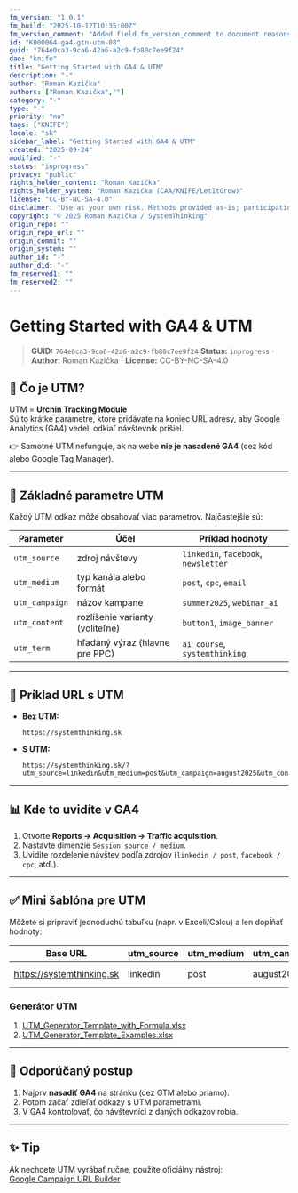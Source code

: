 ```yaml
---
fm_version: "1.0.1"
fm_build: "2025-10-12T10:35:00Z"
fm_version_comment: "Added field fm_version_comment to document reasons for FM updates"
id: "K000064-ga4-gtn-utm-08"
guid: "764e0ca3-9ca6-42a6-a2c9-fb80c7ee9f24"
dao: "knife"
title: "Getting Started with GA4 & UTM"
description: "-"
author: "Roman Kazička"
authors: ["Roman Kazička",""]
category: "-"
type: "-"
priority: "no"
tags: ["KNIFE"]
locale: "sk"
sidebar_label: "Getting Started with GA4 & UTM"
created: "2025-09-24"
modified: "-"
status: "inprogress"
privacy: "public"
rights_holder_content: "Roman Kazička"
rights_holder_system: "Roman Kazička (CAA/KNIFE/LetItGrow)"
license: "CC-BY-NC-SA-4.0"
disclaimer: "Use at your own risk. Methods provided as-is; participation is voluntary and context-aware."
copyright: "© 2025 Roman Kazička / SystemThinking"
origin_repo: ""
origin_repo_url: ""
origin_commit: ""
origin_system: ""
author_id: "-"
author_did: "-"
fm_reserved1: ""
fm_reserved2: ""
---
```

# Getting Started with GA4 & UTM

<!-- fm-visible: start -->
> **GUID:** `764e0ca3-9ca6-42a6-a2c9-fb80c7ee9f24`
> **Status:** `inprogress` · **Author:** Roman Kazička · **License:** CC-BY-NC-SA-4.0
<!-- fm-visible: end -->

## 🔎 Čo je UTM?
UTM = **Urchin Tracking Module**  
Sú to krátke parametre, ktoré pridávate na koniec URL adresy, aby Google Analytics (GA4) vedel, odkiaľ návštevník prišiel.

👉 Samotné UTM nefunguje, ak na webe **nie je nasadené GA4** (cez kód alebo Google Tag Manager).

---

## 🧩 Základné parametre UTM
Každý UTM odkaz môže obsahovať viac parametrov. Najčastejšie sú:

| Parameter         | Účel                                | Príklad hodnoty |
|-------------------|-------------------------------------|-----------------|
| `utm_source`      | zdroj návštevy                     | `linkedin`, `facebook`, `newsletter` |
| `utm_medium`      | typ kanála alebo formát             | `post`, `cpc`, `email` |
| `utm_campaign`    | názov kampane                       | `summer2025`, `webinar_ai` |
| `utm_content`     | rozlíšenie varianty (voliteľné)     | `button1`, `image_banner` |
| `utm_term`        | hľadaný výraz (hlavne pre PPC)      | `ai_course`, `systemthinking` |

---

## 📌 Príklad URL s UTM
- **Bez UTM:**  
  ```
  https://systemthinking.sk
  ```

- **S UTM:**  
  ```
  https://systemthinking.sk/?utm_source=linkedin&utm_medium=post&utm_campaign=august2025&utm_content=button1
  ```

---

## 📊 Kde to uvidíte v GA4
1. Otvorte **Reports → Acquisition → Traffic acquisition**.  
2. Nastavte dimenzie `Session source / medium`.  
3. Uvidíte rozdelenie návštev podľa zdrojov (`linkedin / post`, `facebook / cpc`, atď.).

---

## ✅ Mini šablóna pre UTM
Môžete si pripraviť jednoduchú tabuľku (napr. v Exceli/Calcu) a len dopĺňať hodnoty:

| Base URL | utm_source | utm_medium | utm_campaign | utm_content | Vygenerovaný link |
|----------|------------|------------|--------------|-------------|-------------------|
| https://systemthinking.sk | linkedin | post | august2025 | button1 | https://systemthinking.sk/?utm_source=linkedin&utm_medium=post&utm_campaign=august2025&utm_content=button1 |

### Generátor UTM 
1. [UTM_Generator_Template_with_Formula.xlsx](./UTM_Generator_Template_with_Formula.xlsx)
2. [UTM_Generator_Template_Examples.xlsx](./UTM_Generator_Template_Examples.xlsx)
---

## 🚀 Odporúčaný postup
1. Najprv **nasadiť GA4** na stránku (cez GTM alebo priamo).  
2. Potom začať zdieľať odkazy s UTM parametrami.  
3. V GA4 kontrolovať, čo návštevníci z daných odkazov robia.  

---

## ✨ Tip
Ak nechcete UTM vyrábať ručne, použite oficiálny nástroj:  
[Google Campaign URL Builder](https://ga-dev-tools.web.app/campaign-url-builder/)
